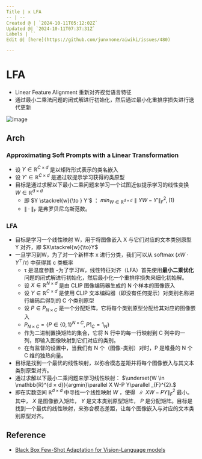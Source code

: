```yaml
---
Title | x LFA
-- | --
Created @ | `2024-10-11T05:12:02Z`
Updated @| `2024-10-11T07:37:31Z`
Labels | ``
Edit @| [here](https://github.com/junxnone/aiwiki/issues/480)

---
```

# LFA
- Linear Feature Alignment 重新对齐视觉语言特征
- 通过最小二乘法问题的闭式解进行初始化，然后通过最小化重排序损失进行迭代更新

 
![image](https://github.com/user-attachments/assets/b1b6d086-c6f4-4f68-90dc-f6e72be8d5ce)

## Arch

### Approximating Soft Prompts with a Linear Transformation

- 设 $Y \in \mathbb{R}^{C ×d}$ 是以矩阵形式表示的类名嵌入
- 设 $Y' \in \mathbb{R}^{C ×d}$ 是通过软提示学习获得的类原型
- 目标是通过求解以下最小二乘问题来学习一个试图近似提示学习的线性变换 $W \in \mathbb{R}^{d ×d}$
  - 即 $Y \stackrel{w}{\to } Y'$ ： $min _{W \in \mathbb{R}^{d × d}}\parallel Y W - Y'\parallel _{F}^{2}, (1)$ 
  - $\|\cdot\|_{F}$ 是弗罗贝尼乌斯范数。

### LFA
- 目标是学习一个线性映射 W，用于将图像嵌入 X 与它们对应的文本类别原型 Y 对齐，即 $X\stackrel{w}{\to}Y$ 
- 一旦学习到W，为了对一个新样本 x 进行分类，我们可以从 softmax $(xW\cdot Y^{\top}/\tau)$ 中获得其 c 类概率
  - τ 是温度参数
-为了学习W，线性特征对齐（LFA）首先使用**最小二乘优化**问题的闭式解进行初始化，然后最小化一个重排序损失来细化初始解。
  - 设 $X\in\mathbb{R}^{N×d}$ 是由 CLIP 图像编码器生成的 N 个样本的图像嵌入
  - 设 $Y\in\mathbb{R}^{C×d}$ 是使用 CLIP 文本编码器（即没有任何提示）对类别名称进行编码后得到的 C 个类别原型
  - 设 $P\in P_{N×C}$ 是一个分配矩阵，它将每个类别原型分配给其对应的图像嵌入
  - $P_{N×C}=\{P\in\{0,1\}^{N×C},  P1_{C}=1_{N}\}$
  - 作为二进制置换矩阵的集合，它将 N 行中的每一行映射到 C 列中的一列，即输入图像映射到它们对应的类别。
  - 在有监督的设置中，当我们有 N 个（图像-类别）对时，P 是堆叠的 N 个 C 维的独热向量。
- 目标是找到一个最优的线性映射，以弥合模态差距并将每个图像嵌入与其文本类别原型对齐。
- 通过求解以下最小二乘问题来学习线性映射： $\underset{W \in \mathbb{R}^{d × d}}{argmin}\parallel X W-P Y\parallel _{F}^{2}.$ 
- 即在实数空间 $\mathbb{R}^{d × d}$ 中寻找一个线性映射 $W$ ，使得 $\parallel X W-P Y\parallel _{F}^{2}$ 最小。其中， $X$ 是图像嵌入矩阵， $Y$ 是文本类别原型矩阵， $P$ 是分配矩阵。目标是找到一个最优的线性映射，来弥合模态差距，让每个图像嵌入与对应的文本类别原型对齐。


## Reference
- [Black Box Few-Shot Adaptation for Vision-Language models](https://arxiv.org/abs/2304.01752)
